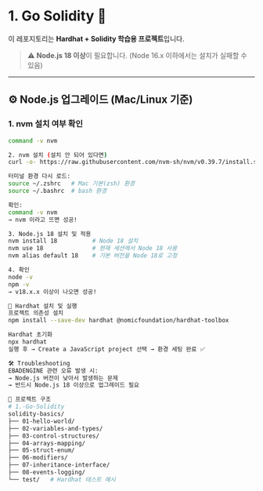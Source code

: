 # 1. Go Solidity 🚀

이 레포지토리는 **Hardhat + Solidity 학습용 프로젝트**입니다.  
> ⚠️ **Node.js 18 이상**이 필요합니다. (Node 16.x 이하에서는 설치가 실패할 수 있음)

---

## ⚙️ Node.js 업그레이드 (Mac/Linux 기준)

### 1. nvm 설치 여부 확인
```bash
command -v nvm

2. nvm 설치 (설치 안 되어 있다면)
curl -o- https://raw.githubusercontent.com/nvm-sh/nvm/v0.39.7/install.sh | bash

터미널 환경 다시 로드:
source ~/.zshrc   # Mac 기본(zsh) 환경
source ~/.bashrc  # bash 환경

확인:
command -v nvm
→ nvm 이라고 뜨면 성공!

3. Node.js 18 설치 및 적용
nvm install 18          # Node 18 설치
nvm use 18              # 현재 세션에서 Node 18 사용
nvm alias default 18    # 기본 버전을 Node 18로 고정

4. 확인
node -v
npm -v
→ v18.x.x 이상이 나오면 성공!

🚀 Hardhat 설치 및 실행
프로젝트 의존성 설치
npm install --save-dev hardhat @nomicfoundation/hardhat-toolbox

Hardhat 초기화
npx hardhat
실행 후 → Create a JavaScript project 선택 → 환경 세팅 완료 ✅

🛠️ Troubleshooting
EBADENGINE 관련 오류 발생 시:
→ Node.js 버전이 낮아서 발생하는 문제
→ 반드시 Node.js 18 이상으로 업그레이드 필요

📂 프로젝트 구조
# 1.-Go-Solidity
solidity-basics/
├── 01-hello-world/
├── 02-variables-and-types/
├── 03-control-structures/
├── 04-arrays-mapping/
├── 05-struct-enum/
├── 06-modifiers/
├── 07-inheritance-interface/
├── 08-events-logging/
└── test/   # Hardhat 테스트 예시

